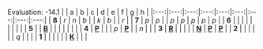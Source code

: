 Evaluation: -14.1
|     |  a  |  b  |  c  |  d  |  e  |  f  |  g  |  h  |
|:---:|:---:|:---:|:---:|:---:|:---:|:---:|:---:|:---:|
|  **8**  |  _r_  |  _n_  |  _b_  |     |  _k_  |  _b_  |     |  _r_  |
|  **7**  |  _p_  |  _p_  |     |  _p_  |  _p_  |  _p_  |  _p_  |  _p_  |
|  **6**  |     |     |     |     |     |     |     |     |
|  **5**  |     |  [**B**](https://github.com/grim-kalman)  |     |     |     |     |     |     |
|  **4**  |  [**P**](https://github.com/grim-kalman)  |     |     |  _p_  |  [**P**](https://github.com/grim-kalman)  |     |  _n_  |     |
|  **3**  |  [**R**](https://github.com/grim-kalman)  |     |     |     |     |  [**N**](https://github.com/grim-kalman)  |  [**P**](https://github.com/grim-kalman)  |  [**P**](https://github.com/grim-kalman)  |
|  **2**  |     |     |     |     |     |  _q_  |     |     |
|  **1**  |     |     |     |     |     |  [**K**](https://github.com/grim-kalman)  |     |     |